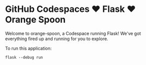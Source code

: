 # GitHub Codespaces ♥️ Flask ♥️ Orange Spoon

Welcome to orange-spoon, a Codespace running Flask! We've got everything fired up and running for you to explore.

To run this application:

```
flask --debug run
```
